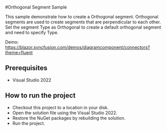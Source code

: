 #Orthogonal Segment Sample

This sample demonstrate how to create a Orthogonal segment. Orthogonal segments are used to create segments that are perpendicular to each other. Set the segment Type as Orthogonal to create a default orthogonal segment and need to specify Type.


Demo:
https://blazor.syncfusion.com/demos/diagramcomponent/connectors?theme=fluent

## Prerequisites

* Visual Studio 2022

## How to run the project

* Checkout this project to a location in your disk.
* Open the solution file using the Visual Studio 2022.
* Restore the NuGet packages by rebuilding the solution.
* Run the project.
